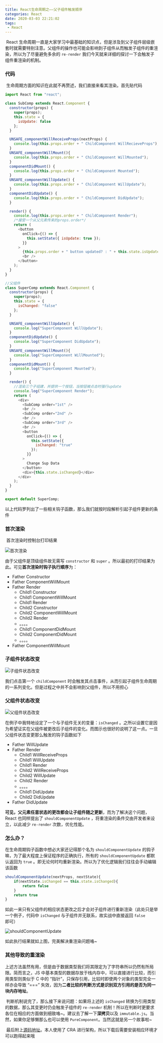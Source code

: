 ```yaml
---
title: React生命周期之——父子组件触发顺序
categories: React
date: 2020-03-03 22:21:02
tags:
 - React
---
```


​		React 生命周期一直是大家学习中最基础的知识点，但是涉及到父子组件层级嵌套时就需要特别注意。父组件的操作也可能会影响到子组件从而触发子组件的重渲染，所以为了尽量避免多余的 `re-render` 我们今天就来详细的探讨一下会触发子组件重渲染的机制。

<!--more-->

### 代码

​		生命周期方面的知识在此就不再赘述，我们直接来看其渲染。首先贴代码

```javascript
import React from "react";

class SubComp extends React.Component {
  constructor(props) {
    super(props);
    this.state = {
      isUpdate: false
    };
  }

  UNSAFE_componentWillReceiveProps(nextProps) {
    console.log(this.props.order + " ChildComponent WillRecieveProps");
  }
  UNSAFE_componentWillMount(){
    console.log(this.props.order + " ChildComponent WillMounted");
  }
  componentDidMount() {
    console.log(this.props.order + " ChildComponent Mounted");
  }
  UNSAFE_componentWillUpdate() {
    console.log(this.props.order + " ChildComponent WillUpdate");
  }
  componentDidUpdate() {
    console.log(this.props.order + " ChildComponent DidUpdate");
  }

  render() {
    console.log(this.props.order + " ChildComponent Render");
    /*接受一个从父元素传来的props.order*/
    return (
      <button
        onClick={() => {
          this.setState({ isUpdate: true });
        }}
      >
        {this.props.order + " button updated? : " + this.state.isUpdate}
        <br />
      </button>
    );
  }
}

//父组件
class SuperComp extends React.Component {
  constructor(props) {
    super(props);
    this.state = {
      isChanged: "false"
    };
  }

  UNSAFE_componentWillUpdate() {
    console.log("SuperComponent WillUpdate");
  }
  componentDidUpdate() {
    console.log("SuperComponent DidUpdate");
  }
  UNSAFE_componentWillMount(){
    console.log("SuperComponent WillMounted");
  }
  componentDidMount() {
    console.log("SuperComponent Mounted");
  }

  render() {
    //渲染三个子组建，并提供一个按钮，当按钮被点击时强行update
    console.log("SuperComponent Render");
    return (
      <div>
        <SubComp order="1st" />
        <br />
        <SubComp order="2nd" />
        <br />
        <SubComp order="3rd" />
        <br />
        <button
          onClick={() => {
            this.setState({
              isChanged: "true"
            });
          }}
        >
          Change Sup Data
        </button>
        <div>{this.state.isChanged}</div>
      </div>
    );
  }
}

export default SuperComp;
```

​		以上代码罗列出了一些相关钩子函数，那么我们就按时段解析引起子组件更新的条件

### 首次渲染

​		首次渲染时控制台打印结果

![首次渲染](https://pic.downk.cc/item/5e607afa98271cb2b869d8e4.png)

由于父组件是顶级组件故无需写 `constructor` 和 `super` 。所以最初的打印结果为此。可见**首次渲染时钩子执行顺序**为：

- Father Constructor
- Father ComponentWillMount
- Father Render
  - Child1 Constructor
  - Child1 ComponentWillMount
  - Child1 Render
  - Child2 Constructor
  - Child2 ComponentWillMount
  - Child2 Render
  - 。。。。
  - Child1 ComponentDidMount
  - Child2 ComponentDidMount
  - 。。。。
- Father ComponentWillMount

### 子组件状态改变

![子组件状态改变](https://pic.downk.cc/item/5e607b5f98271cb2b869f94e.png)

我们点击第一个 `childComponent` 时会触发其点击事件，从而引起子组件生命周期的一系列变化。但是过程之中并不会影响到父组件，所以不用担心

### 父组件状态改变

![父组件状态改变](https://pic.downk.cc/item/5e607cbb98271cb2b86acc80.png)

在例子中我特地设定了一个与子组件无关的变量：`isChanged` 。之所以设置它是因为希望证实在父组件被更改后子组件的变化。而图示也很好的说明了这一点。一旦父组件状态变更那么触发的钩子函数如下

- Father WillUpdate
- Father Render
  - Child1 WillReceiveProps
  - Child1 WillUpdate
  - Child1 Render
  - Child2 WillReceiveProps
  - Child2 WillUpdate
  - Child2 Render
  - 。。。。
  - Child1 DidUpdate
  - Child2 DidUpdate
- Father DidUpdate

**可见，父元素任意状态的更改都会让子组件随之更新**，而为了解决这个问题，React 也同样提出了 `shouldComponentUpdate` ，将重渲染的条件交由开发者来设立，以此减少 `re-render` 次数，优化性能。

### 怎么办？

在生命周期钩子函数中想必大家还记得那个名为 `shouldComponentUpdate` 的钩子嘛，为了最大程度上保证程序的正确执行，所有的 `shouldComponentUpdate` 都默认返回为 `true` 。即无论何时均重新渲染。所以为了优化逻辑我们往往会手动编辑该函数

```javascript
shouldComponentUpdate(nextProps, nextState){
    if(nextState.isChanged == this.state.isChanged){
        return false
    }
    return true
}
```

如此一来只有父组件的相应状态更改之后才会对子组件进行重新渲染（此处只是举一个例子，代码中 `isChanged` 与子组件并无联系，故实战中直接返回 `false` 即可）

![shouldComponentUpdate](https://pic.downk.cc/item/5e60bd9898271cb2b8990d18.png)

如此执行结果就如上图，完美解决重渲染问题咯~

### 其他导致的重渲染

​		上述方法虽然有用，但是由于数据类型我们将其限定为了字符串所以仍然有所局限。简而言之，JS 中基本类型的数据存放于栈内存中，可以直接进行比较，而引用类型则类似于 C 中的 “指针”，只保存引用，比较时即使两个对象的类型完全一样亦会导致 “===” 失效，因为**二者比较的判断方式是识别双方引用的是否为同一块内存地址**。



​		判断机制说完了，那么接下来说问题：如果将上述的 `isChanged` 转换为引用类型的数据，那么其变更时仍会触发子组件的 `re-render` 机制！所以在判断时更要求各位在相应的方面做到细致咯~。建议去了解一下**深拷贝**以及 `immutable.js`。当然，如果你足够懒那么也可以使用 `PureComponent`。当然这就是另一个故事啦~



​		最后附上[源码地址]( https://github.com/Burning-Shadow/life_circle-test )。本人使用了 CRA 进行架构，所以下载后需要安装相应环境才可以跑得起来哦

